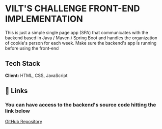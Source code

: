 
# VILT'S CHALLENGE FRONT-END IMPLEMENTATION

This is just a simple single page app (SPA) that communicates with the backend based in Java / Maven / Spring Boot and handles the organization of cookie's person for each week.
Make sure the backend's app is running before using the front-end

## Tech Stack

**Client:** HTML, CSS, JavaScript

  
## 🔗 Links
### You can have access to the backend's source code hitting the link below
[GitHub Repository](https://github.com/RegiReis7/VILTCHALLENGE)
  
